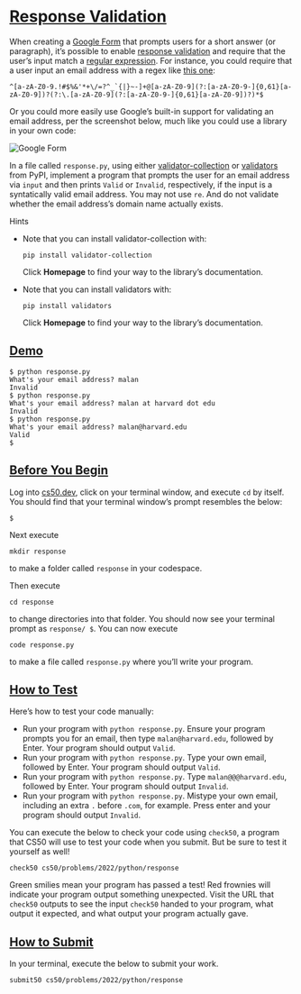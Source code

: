 # [Response Validation](#response-validation)

When creating a [Google Form](https://www.google.com/forms/about/) that
prompts users for a short answer (or paragraph), it’s possible to enable
[response validation](https://support.google.com/docs/answer/3378864)
and require that the user’s input match a [regular
expression](https://support.google.com/a/answer/1371415). For instance,
you could require that a user input an email address with a regex like
[this
one](https://html.spec.whatwg.org/multipage/input.html#valid-e-mail-address):

``` highlight
^[a-zA-Z0-9.!#$%&'*+\/=?^_`{|}~-]+@[a-zA-Z0-9](?:[a-zA-Z0-9-]{0,61}[a-zA-Z0-9])?(?:\.[a-zA-Z0-9](?:[a-zA-Z0-9-]{0,61}[a-zA-Z0-9])?)*$
```

Or you could more easily use Google’s built-in support for validating an
email address, per the screenshot below, much like you could use a
library in your own code:

![Google Form](https://cs50.harvard.edu/python/2022/psets/7/response/form.png)

In a file called `response.py`, using either
[validator-collection](https://pypi.org/project/validator-collection/)
or [validators](https://github.com/kvesteri/validators) from PyPI,
implement a program that prompts the user for an email address via
`input` and then prints `Valid` or `Invalid`, respectively, if the input
is a syntatically valid email address. You may not use `re`. And do not
validate whether the email address’s domain name actually exists.

Hints

- Note that you can install
    validator-collection with:

    ``` highlight
    pip install validator-collection
    ```

    Click **Homepage** to find your way to the library’s documentation.

- Note that you can install validators
    with:

    ``` highlight
    pip install validators
    ```

    Click **Homepage** to find your way to the library’s documentation.

## [Demo](#demo)

``` highlight
$ python response.py
What's your email address? malan
Invalid
$ python response.py
What's your email address? malan at harvard dot edu
Invalid
$ python response.py
What's your email address? malan@harvard.edu
Valid
$
```

## [Before You Begin](#before-you-begin)

Log into [cs50.dev](https://cs50.dev/), click on your terminal window,
and execute `cd` by itself. You should find that your terminal window’s
prompt resembles the below:

``` highlight
$
```

Next execute

``` highlight
mkdir response
```

to make a folder called `response` in your codespace.

Then execute

``` highlight
cd response
```

to change directories into that folder. You should now see your terminal
prompt as `response/ $`. You can now execute

``` highlight
code response.py
```

to make a file called `response.py` where you’ll write your program.

## [How to Test](#how-to-test)

Here’s how to test your code manually:

- Run your program with
    `python response.py`. Ensure your program prompts you for an email,
    then type `malan@harvard.edu`, followed by Enter. Your program
    should output `Valid`.
- Run your program with
    `python response.py`. Type your own email, followed by Enter. Your
    program should output `Valid`.
- Run your program with
    `python response.py`. Type `malan@@@harvard.edu`, followed by Enter.
    Your program should output `Invalid`.
- Run your program with
    `python response.py`. Mistype your own email, including an extra `.`
    before `.com`, for example. Press enter and your program should
    output `Invalid`.

You can execute the below to check your code using `check50`, a program
that CS50 will use to test your code when you submit. But be sure to
test it yourself as well!

``` highlight
check50 cs50/problems/2022/python/response
```

Green smilies mean your program has passed a test! Red frownies will
indicate your program output something unexpected. Visit the URL that
`check50` outputs to see the input `check50` handed to your program,
what output it expected, and what output your program actually gave.

## [How to Submit](#how-to-submit)

In your terminal, execute the below to submit your work.

``` highlight
submit50 cs50/problems/2022/python/response
```
